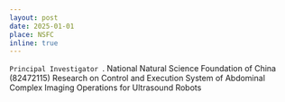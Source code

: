 ```yaml
---
layout: post
date: 2025-01-01
place: NSFC
inline: true
---
```

`Principal Investigator	`.
National Natural Science Foundation of China (82472115)
Research on Control and Execution System of Abdominal Complex Imaging Operations for Ultrasound Robots
